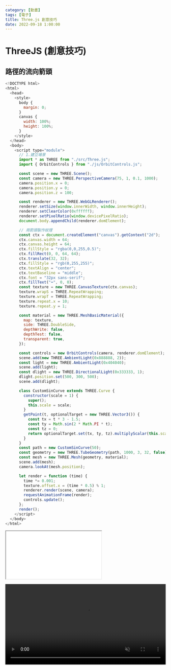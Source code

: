 ```yaml
---
category: [動畫]
tags: [電子]
title: Three.js 創意技巧
date: 2022-09-18 1:00:00
---
```


<style>
  table {
    width: 100%
    }
  td {
    vertical-align: center;
    text-align: center;
  }
  table.inputT{
    margin: 10px;
    width: auto;
    margin-left: auto;
    margin-right: auto;
    border: none;
  }
  input{
    text-align: center;
    padding: 0px 10px;
  }
  .htmlArea{
    width: 100%;
    height: auto;
    margin-left: auto;
    margin-right: auto;   
  }
</style>

# ThreeJS (創意技巧)

## 路徑的流向箭頭

```js
<!DOCTYPE html>
<html>
  <head>
    <style>
      body {
        margin: 0;
      }
      canvas {
        width: 100%;
        height: 100%;
      }
    </style>
  </head>
  <body>
    <script type="module">
      // 1.建立場景
      import * as THREE from "./src/Three.js";
      import { OrbitControls } from "./js/OrbitControls.js";

      const scene = new THREE.Scene();
      const camera = new THREE.PerspectiveCamera(75, 1, 0.1, 1000);
      camera.position.x = 0;
      camera.position.y = 0;
      camera.position.z = 100;

      const renderer = new THREE.WebGLRenderer();
      renderer.setSize(window.innerWidth, window.innerHeight);
      renderer.setClearColor(0xffffff);
      renderer.setPixelRatio(window.devicePixelRatio);
      document.body.appendChild(renderer.domElement);

      // 用箭頭製作紋理
      const ctx = document.createElement("canvas").getContext("2d");
      ctx.canvas.width = 64;
      ctx.canvas.height = 64;
      ctx.fillStyle = "rgba(0,0,255,0.5)";
      ctx.fillRect(0, 0, 64, 64);
      ctx.translate(32, 32);
      ctx.fillStyle = "rgb(0,255,255)";
      ctx.textAlign = "center";
      ctx.textBaseline = "middle";
      ctx.font = "32px sans-serif";
      ctx.fillText("⬅", 0, 0);
      const texture = new THREE.CanvasTexture(ctx.canvas);
      texture.wrapS = THREE.RepeatWrapping;
      texture.wrapT = THREE.RepeatWrapping;
      texture.repeat.x = 10;
      texture.repeat.y = 1;

      const material = new THREE.MeshBasicMaterial({
        map: texture,
        side: THREE.DoubleSide,
        depthWrite: false,
        depthTest: false,
        transparent: true,
      });

      const controls = new OrbitControls(camera, renderer.domElement);
      scene.add(new THREE.AmbientLight(0x888888, 2));
      const light = new THREE.AmbientLight(0x404040);
      scene.add(light);
      const dlight = new THREE.DirectionalLight(0x333333, 1);
      dlight.position.set(500, 300, 500);
      scene.add(dlight);

      class CustomSinCurve extends THREE.Curve {
        constructor(scale = 1) {
          super();
          this.scale = scale;
        }
        getPoint(t, optionalTarget = new THREE.Vector3()) {
          const tx = t * 3 - 1.5;
          const ty = Math.sin(2 * Math.PI * t);
          const tz = 0;
          return optionalTarget.set(tx, ty, tz).multiplyScalar(this.scale);
        }
      }
      const path = new CustomSinCurve(50);
      const geometry = new THREE.TubeGeometry(path, 1000, 3, 32, false);
      const mesh = new THREE.Mesh(geometry, material);
      scene.add(mesh);
      camera.lookAt(mesh.position);

      let render = function (time) {
        time *= 0.001;
        texture.offset.x = (time * 0.5) % 1;
        renderer.render(scene, camera);
        requestAnimationFrame(render);
        controls.update();
      };
      render();
    </script>
  </body>
</html>
```

<div class="htmlArea">
<iframe src="../assets/html/3d/flow.html" title="Flow Tutorials"></iframe>
</div>

<video style="width:100%;max-height:100%" autoplay muted loop controls preload="auto"><source src="../assets/mp4/3d/flow.mp4" type="video/mp4"></video>
